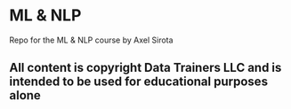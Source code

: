 # ML & NLP

Repo for the ML & NLP course by Axel Sirota

## All content is copyright Data Trainers LLC and is intended to be used for educational purposes alone
